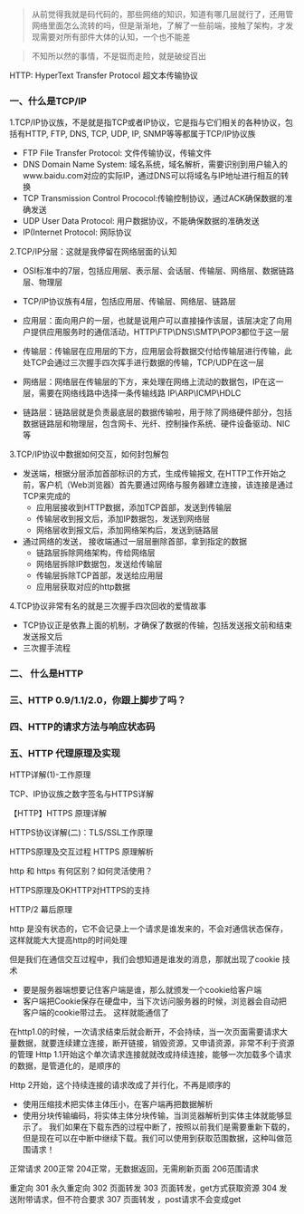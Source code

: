 > 从前觉得我就是码代码的，那些网络的知识，知道有哪几层就行了，还用管网络里面怎么流转的吗，但是渐渐地，了解了一些前端，接触了架构，才发现需要对所有部件大体的认知，一个也不能差

> 不知所以然的事情，不是铤而走险，就是破绽百出

HTTP: HyperText Transfer Protocol 超文本传输协议

### 一、什么是TCP/IP
1.TCP/IP协议族，不是就是指TCP或者IP协议，它是指与它们相关的各种协议，包括有HTTP, FTP, DNS, TCP, UDP, IP, SNMP等等都属于TCP/IP协议族

- FTP File Transfer Protocol: 文件传输协议，传输文件
- DNS Domain Name System: 域名系统，域名解析，需要识别到用户输入的www.baidu.com对应的实际IP，通过DNS可以将域名与IP地址进行相互的转换
- TCP Transmission Control Prococol:传输控制协议，通过ACK确保数据的准确发送
- UDP User Data Protocol: 用户数据协议，不能确保数据的准确发送
- IP(Internet Protocol: 网际协议

2.TCP/IP分层：这就是我停留在网络层面的认知
- OSI标准中的7层，包括应用层、表示层、会话层、传输层、网络层、数据链路层、物理层
- TCP/IP协议族有4层，包括应用层、传输层、网络层、链路层

- 应用层：面向用户的一层，也就是说用户可以直接操作该层，该层决定了向用户提供应用服务时的通信活动，HTTP\FTP\DNS\SMTP\POP3都位于这一层
- 传输层：传输层在应用层的下方，应用层会将数据交付给传输层进行传输，此处TCP会通过三次握手四次挥手进行数据的传输，TCP/UDP在这一层
- 网络层：网络层在传输层的下方，来处理在网络上流动的数据包，IP在这一层，需要在网络线路中选择一条传输线路 IP\ARP\ICMP\HDLC
- 链路层：链路层就是负责最底层的数据传输啦，用于除了网络硬件部分，包括数据链路层和物理层，包含网卡、光纤、控制操作系统、硬件设备驱动、NIC等

3.TCP/IP协议中数据如何交互，如何封包解包
- 发送端，根据分层添加首部标识的方式，生成传输报文, 在HTTP工作开始之前，客户机（Web浏览器）首先要通过网络与服务器建立连接，该连接是通过TCP来完成的
    - 应用层接收到HTTP数据，添加TCP首部，发送到传输层
    - 传输层收到报文后，添加IP数据包，发送到网络层
    - 网络层收到报文后，添加网络架构后，发送到链路层
- 通过网络的发送， 接收端通过一层层删除首部，拿到指定的数据
    - 链路层拆除网络架构，传给网络层
    - 网络层拆除IP数据包，发送给传输层
    - 传输层拆除TCP首部，发送给应用层
    - 应用层获取对应的http数据

4.TCP协议非常有名的就是三次握手四次回收的爱情故事
- TCP协议正是依靠上面的机制，才确保了数据的传输，包括发送报文前和结束发送报文后
- 三次握手流程



### 二、 什么是HTTP 

### 三、HTTP 0.9/1.1/2.0，你跟上脚步了吗？

### 四、HTTP的请求方法与响应状态码


### 五、HTTP 代理原理及实现

HTTP详解(1)-工作原理

TCP、IP协议族之数字签名与HTTPS详解

【HTTP】HTTPS 原理详解

HTTPS协议详解(二)：TLS/SSL工作原理

HTTPS原理及交互过程
HTTPS 原理解析

http 和 https 有何区别？如何灵活使用？

HTTPS原理及OKHTTP对HTTPS的支持

HTTP/2 幕后原理


http 是没有状态的，它不会记录上一个请求是谁发来的，不会对通信状态保存，这样就能大大提高http的时间处理

但是我们在通信交互过程中，我们会想知道是谁发的消息，那就出现了cookie 技术

* 要是服务器端想要记住客户端是谁，那么就颁发一个cookie给客户端
* 客户端把Cookie保存在硬盘中，当下次访问服务器的时候，浏览器会自动把客户端的cookie带过去。
这样就能通信了

在http1.0的时候，一次请求结束后就会断开，不会持续，当一次页面需要请求大量数据，就要连续建立连接，断开链接，销毁资源，又申请资源，非常不利于资源的管理
Http 1.1开始这个单次请求连接就就改成持续连接，能够一次加载多个请求的数据，是管道化的，是顺序的

Http 2开始，这个持续连接的请求改成了并行化，不再是顺序的

* 使用压缩技术把实体主体压小，在客户端再把数据解析
* 使用分块传输编码，将实体主体分块传输，当浏览器解析到实体主体就能够显示了。
我们如果在下载东西的过程中断了，按照以前我们是需要重新下载的，但是现在可以在中断中继续下载。我们可以使用到获取范围数据，这种叫做范围请求！

正常请求
200正常
204正常，无数据返回，无需刷新页面
206范围请求

重定向
301 永久重定向
302 页面转发
303 页面转发，get方式获取资源
304 发送附带请求，但不符合要求
307 页面转发 ，post请求不会变成get



